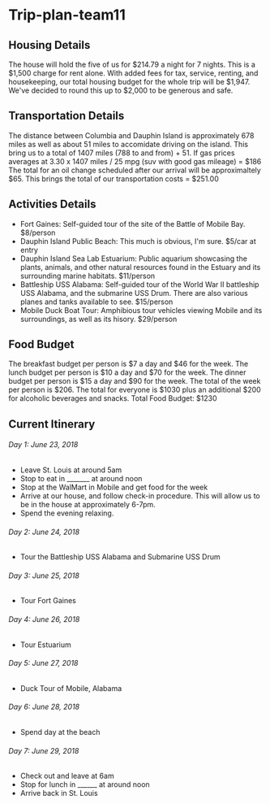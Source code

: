 # Trip-plan-team11

## Housing Details
The house will hold the five of us for $214.79 a night for 7 nights. This is a $1,500 charge for rent alone. With added fees for tax, service, renting, and housekeeping, our total housing budget for the whole trip will be $1,947. We've decided to round this up to $2,000 to be generous and safe.

## Transportation Details
The distance between Columbia and Dauphin Island is approximately 678 miles as well as about 51 miles to accomidate driving on the island. This bring us to a total of 1407 miles (788 to and from) + 51. 
If gas prices averages at 3.30 x 1407 miles / 25 mpg (suv with good gas mileage) = $186
The total for an oil change scheduled after our arrival will be approximaltely $65.
This brings the total of our transportation costs = $251.00

## Activities Details
  - Fort Gaines: Self-guided tour of the site of the Battle of Mobile Bay. $8/person
  - Dauphin Island Public Beach: This much is obvious, I'm sure. $5/car at entry
  - Dauphin Island Sea Lab Estuarium: Public aquarium showcasing the plants, animals, and other natural resources found in the Estuary and its surrounding marine habitats. $11/person
  - Battleship USS Alabama: Self-guided tour of the World War II battleship USS Alabama, and the submarine USS Drum.  There are also various planes and tanks available to see. $15/person
  - Mobile Duck Boat Tour: Amphibious tour vehicles viewing Mobile and its surroundings, as well as its hisory. $29/person

## Food Budget
The breakfast budget per person is $7 a day and $46 for the week.
The lunch budget per person is $10 a day and $70 for the week.
The dinner budget per person is $15 a day and $90 for the week.
The total of the week per person is $206.
The total for everyone is $1030 plus an additional $200 for alcoholic beverages and snacks.
Total Food Budget: $1230

## Current Itinerary
###### Day 1: June 23, 2018
  - Leave St. Louis at around 5am
  - Stop to eat in _______ at around noon
  - Stop at the WalMart in Mobile and get food for the week
  - Arrive at our house, and follow check-in procedure. This will allow us to be in the house at approximately 6-7pm.
  - Spend the evening relaxing.
###### Day 2: June 24, 2018
  - Tour the Battleship USS Alabama and Submarine USS Drum
###### Day 3: June 25, 2018
  - Tour Fort Gaines
###### Day 4: June 26, 2018
  - Tour Estuarium
###### Day 5: June 27, 2018
  - Duck Tour of Mobile, Alabama
###### Day 6: June 28, 2018
  - Spend day at the beach
###### Day 7: June 29, 2018
  - Check out and leave at 6am
  - Stop for lunch in ______ at around noon
  - Arrive back in St. Louis
